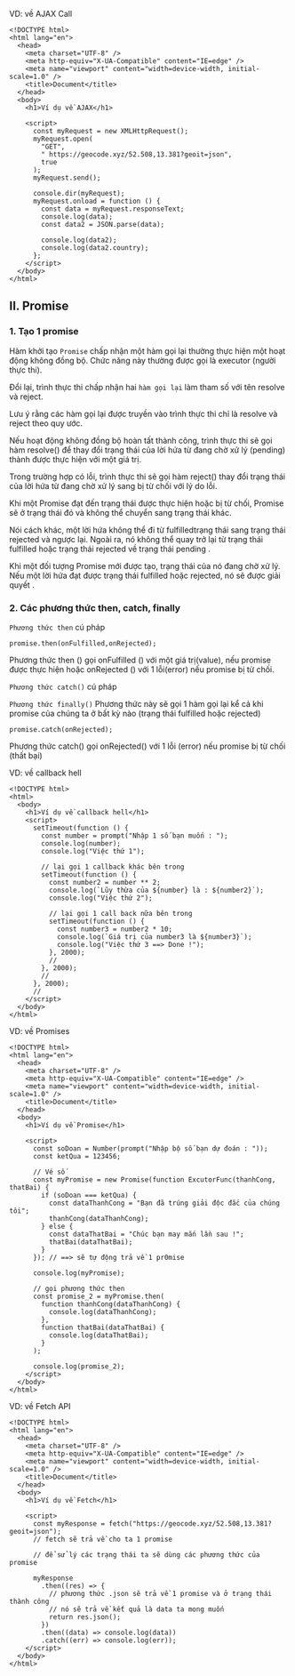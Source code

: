 VD: về AJAX Call

```
<!DOCTYPE html>
<html lang="en">
  <head>
    <meta charset="UTF-8" />
    <meta http-equiv="X-UA-Compatible" content="IE=edge" />
    <meta name="viewport" content="width=device-width, initial-scale=1.0" />
    <title>Document</title>
  </head>
  <body>
    <h1>Ví dụ về AJAX</h1>

    <script>
      const myRequest = new XMLHttpRequest();
      myRequest.open(
        "GET",
        " https://geocode.xyz/52.508,13.381?geoit=json",
        true
      );
      myRequest.send();

      console.dir(myRequest);
      myRequest.onload = function () {
        const data = myRequest.responseText;
        console.log(data);
        const data2 = JSON.parse(data);

        console.log(data2);
        console.log(data2.country);
      };
    </script>
  </body>
</html>

```

## II. Promise

### 1. Tạo 1 promise

Hàm khởi tạo `Promise` chấp nhận một hàm gọi lại thường thực hiện một hoạt động không đồng bộ. Chức năng này thường được gọi là executor (người thực thi).

Đổi lại, trình thực thi chấp nhận hai `hàm gọi lại` làm tham số với tên resolve và reject.

Lưu ý rằng các hàm gọi lại được truyền vào trình thực thi chỉ là resolve và reject theo quy ước.

Nếu hoạt động không đồng bộ hoàn tất thành công, trình thực thi sẽ gọi hàm resolve() để thay đổi trạng thái của lời hứa từ đang chờ xử lý (pending) thành được thực hiện với một giá trị.

Trong trường hợp có lỗi, trình thực thi sẽ gọi hàm reject() thay đổi trạng thái của lời hứa từ đang chờ xử lý sang bị từ chối với lý do lỗi.

Khi một Promise đạt đến trạng thái được thực hiện hoặc bị từ chối, Promise sẽ ở trạng thái đó và không thể chuyển sang trạng thái khác.

Nói cách khác, một lời hứa không thể đi từ fulfilledtrạng thái sang trạng thái rejected và ngược lại. Ngoài ra, nó không thể quay trở lại từ trạng thái fulfilled hoặc trạng thái rejected về trạng thái pending .

Khi một đối tượng Promise mới được tạo, trạng thái của nó đang chờ xử lý. Nếu một lời hứa đạt được trạng thái fulfilled hoặc rejected, nó sẽ được giải quyết .

### 2. Các phương thức then, catch, finally

`Phương thức then`
cú pháp

```
promise.then(onFulfilled,onRejected);
```

Phương thức then () gọi onFulfilled () với một giá trị(value), nếu promise được thực hiện hoặc onRejected () với 1 lỗi(error) nếu promise bị từ chối.

`Phương thức catch()`
cú pháp

`Phương thức finally()`
Phương thức này sẽ gọi 1 hàm gọi lại kể cả khi promise của chúng ta ở bất kỳ nào (trạng thái fulfilled hoặc rejected)

```
promise.catch(onRejected);
```

Phương thức catch() gọi onRejected() với 1 lỗi (error) nếu promise bị từ chối (thất bại)

VD: về callback hell

```
<!DOCTYPE html>
<html>
  <body>
    <h1>Ví dụ về callback hell</h1>
    <script>
      setTimeout(function () {
        const number = prompt("Nhập 1 số bạn muốn : ");
        console.log(number);
        console.log("Việc thứ 1");

        // lại gọi 1 callback khác bên trong
        setTimeout(function () {
          const number2 = number ** 2;
          console.log(`Lũy thừa của ${number} là : ${number2}`);
          console.log("Việc thứ 2");

          // lại gọi 1 call back nữa bên trong
          setTimeout(function () {
            const number3 = number2 * 10;
            console.log(`Giá trị của number3 là ${number3}`);
            console.log("Việc thứ 3 ==> Done !");
          }, 2000);
          //
        }, 2000);
        //
      }, 2000);
      //
    </script>
  </body>
</html>
```

VD: về Promises

```
<!DOCTYPE html>
<html lang="en">
  <head>
    <meta charset="UTF-8" />
    <meta http-equiv="X-UA-Compatible" content="IE=edge" />
    <meta name="viewport" content="width=device-width, initial-scale=1.0" />
    <title>Document</title>
  </head>
  <body>
    <h1>Ví dụ về Promise</h1>

    <script>
      const soDoan = Number(prompt("Nhập bộ số bạn dự đoán : "));
      const ketQua = 123456;

      // Vé số
      const myPromise = new Promise(function ExcutorFunc(thanhCong, thatBai) {
        if (soDoan === ketQua) {
          const dataThanhCong = "Bạn đã trúng giải độc đắc của chúng tôi";
          thanhCong(dataThanhCong);
        } else {
          const dataThatBai = "Chúc bạn may mắn lần sau !";
          thatBai(dataThatBai);
        }
      }); // ==> sẽ tự động trả về 1 pr0mise

      console.log(myPromise);

      // gọi phương thức then
      const promise_2 = myPromise.then(
        function thanhCong(dataThanhCong) {
          console.log(dataThanhCong);
        },
        function thatBai(dataThatBai) {
          console.log(dataThatBai);
        }
      );

      console.log(promise_2);
    </script>
  </body>
</html>

```

VD: về Fetch API

```
<!DOCTYPE html>
<html lang="en">
  <head>
    <meta charset="UTF-8" />
    <meta http-equiv="X-UA-Compatible" content="IE=edge" />
    <meta name="viewport" content="width=device-width, initial-scale=1.0" />
    <title>Document</title>
  </head>
  <body>
    <h1>Ví dụ về Fetch</h1>

    <script>
      const myResponse = fetch("https://geocode.xyz/52.508,13.381?geoit=json");
      // fetch sẽ trả về cho ta 1 promise

      // để sử lý các trạng thái ta sẽ dùng các phương thức của promise

      myResponse
        .then((res) => {
          // phương thức .json sẽ trả về 1 promise và ở trạng thái thành công
          // nó sẽ trả về kết quả là data ta mong muốn
          return res.json();
        })
        .then((data) => console.log(data))
        .catch((err) => console.log(err));
    </script>
  </body>
</html>
```
